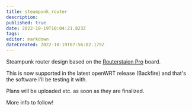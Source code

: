```yaml
---
title: steampunk_router
description: 
published: true
date: 2022-10-19T10:04:21.823Z
tags: 
editor: markdown
dateCreated: 2022-10-19T07:56:02.179Z
---
```


Steampunk router design based on the [Routerstaion Pro](http://www.ubnt.com/rspro) board.

This is now supported in the latest openWRT release (Backfire) and that's the software i'll be testing it with.

Plans will be uploaded etc. as soon as they are finalized.

More info to follow!
